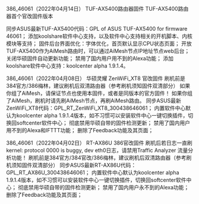 386_46061（2022年04月14日）
TUF-AX5400路由器固件
TUF-AX5400路由器首个官改固件版本

同步ASUS最新TUF-AX5400代码：GPL of ASUS TUF-AX5400 for firmware 46061；
添加koolshare软件中心支持，以及软件中心支持相关的开机脚本、内核模块等支持；
固件后台界面优化：字体优化，首页默认显示CPU状态页面；
开放TUF-AX5400作为AiMesh路由时，可以通过AiMesh节点IP地址节点web后台；
关闭华硕固件自动更新功能；
禁用了国内用户用不到的Alexa功能；
添加koolshare软件中心支持：koolcenter alpha 1.9.1.4。

386_46061（2022年04月08日）
华硕灵耀 ZenWiFi_XT8 官改固件
刷机前是384官方/386梅林，建议刷机后双清路由器（参考刷机须知固件双清部分）
如果你组了AiMesh，请保证节点也使用本固件，或者是同版本的官方固件！
如果你组了AiMesh，刷机时请先刷AiMesh节点，再刷AiMesh路由。
同步ASUS最新ZenWiFi_XT8代码：GPL_RT_ZenWiFi_XT8_300438646061；
内置软件中心默认为koolcenter alpha 1.9.1.4版本，如不习惯可以安装软件中心一键切换插件，切换回softcenter软件中心；
彻底禁用华硕自带的固件检测更新；
禁用了国内用户用不到的Alexa和IFTTT功能；
删除了Feedback功能及其页面；

386_46061（2022年04月02日）
RT-AX86U 386官改固件
刷机后若日志一直刷kernel: protocol 0000 is buggy, dev eth0日志，请禁用Traffic Analyzer 流量分析功能！
刷机前是384官方/384官改/386梅林，建议刷机后双清路由器（参考刷机须知固件双清部分）
同步ASUS最新RT-AX86U代码：GPL_RT_AX86U_300438646061；
内置软件中心默认为koolcenter alpha 1.9.1.4版本，如不习惯可以安装软件中心一键切换插件，切换回softcenter软件中心；
彻底禁用华硕自带的固件检测更新；
禁用了国内用户永不到的Alexa功能；
删除了Feedback功能及其页面；
